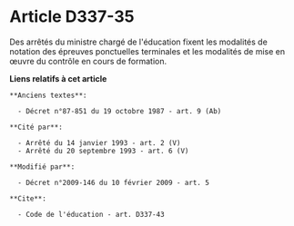 # Article D337-35

Des arrêtés du ministre chargé de l'éducation fixent les modalités de notation des épreuves ponctuelles terminales et les
modalités de mise en œuvre du contrôle en cours de formation.

**Liens relatifs à cet article**

	**Anciens textes**:

	  - Décret n°87-851 du 19 octobre 1987 - art. 9 (Ab)

	**Cité par**:

	  - Arrêté du 14 janvier 1993 - art. 2 (V)
	  - Arrêté du 20 septembre 1993 - art. 6 (V)

	**Modifié par**:

	  - Décret n°2009-146 du 10 février 2009 - art. 5

	**Cite**:

	  - Code de l'éducation - art. D337-43
